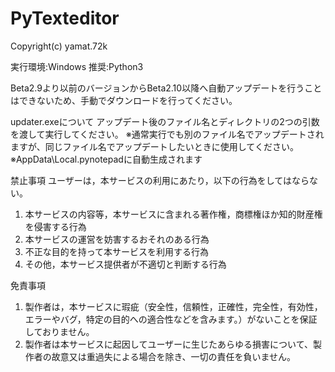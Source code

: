 # PyTexteditor
Copyright(c) yamat.72k

実行環境:Windows
推奨:Python3

Beta2.9より以前のバージョンからBeta2.10以降へ自動アップデートを行うことはできないため、手動でダウンロードを行ってください。

updater.exeについて
アップデート後のファイル名とディレクトリの2つの引数を渡して実行してください。
※通常実行でも別のファイル名でアップデートされますが、同じファイル名でアップデートしたいときに使用してください。
※AppData\Local\.pynotepadに自動生成されます

禁止事項
ユーザーは，本サービスの利用にあたり，以下の行為をしてはならない。

1. 本サービスの内容等，本サービスに含まれる著作権，商標権ほか知的財産権を侵害する行為
2. 本サービスの運営を妨害するおそれのある行為
3. 不正な目的を持って本サービスを利用する行為
4. その他，本サービス提供者が不適切と判断する行為

免責事項
1. 製作者は，本サービスに瑕疵（安全性，信頼性，正確性，完全性，有効性，エラーやバグ，特定の目的への適合性などを含みます。）がないことを保証しておりません。
2. 製作者は本サービスに起因してユーザーに生じたあらゆる損害について、製作者の故意又は重過失による場合を除き、一切の責任を負いません。
